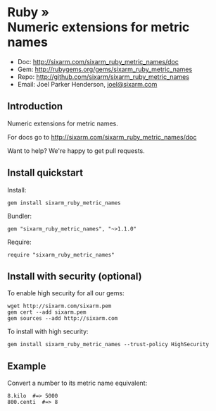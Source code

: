 # Ruby » <br> Numeric extensions for metric names

* Doc: <http://sixarm.com/sixarm_ruby_metric_names/doc>
* Gem: <http://rubygems.org/gems/sixarm_ruby_metric_names>
* Repo: <http://github.com/sixarm/sixarm_ruby_metric_names>
* Email: Joel Parker Henderson, <joel@sixarm.com>


## Introduction

Numeric extensions for metric names.

For docs go to <http://sixarm.com/sixarm_ruby_metric_names/doc>

Want to help? We're happy to get pull requests.


## Install quickstart

Install:

    gem install sixarm_ruby_metric_names

Bundler:

    gem "sixarm_ruby_metric_names", "~>1.1.0"

Require:

    require "sixarm_ruby_metric_names"


## Install with security (optional)

To enable high security for all our gems:

    wget http://sixarm.com/sixarm.pem
    gem cert --add sixarm.pem
    gem sources --add http://sixarm.com

To install with high security:

    gem install sixarm_ruby_metric_names --trust-policy HighSecurity


## Example

Convert a number to its metric name equivalent:

    8.kilo  #=> 5000
    800.centi  #=> 8
